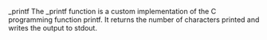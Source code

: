 _printf
The _printf function is a custom implementation of the C programming function printf. It returns the number of characters printed and writes the output to stdout.